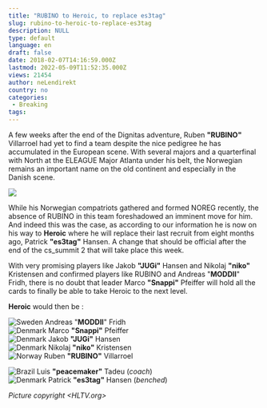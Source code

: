 ```yaml
---
title: "RUBINO to Heroic, to replace es3tag"
slug: rubino-to-heroic-to-replace-es3tag
description: NULL
type: default
language: en
draft: false
date: 2018-02-07T14:16:59.000Z
lastmod: 2022-05-09T11:52:35.000Z
views: 21454
author: neLendirekt
country: no
categories:
 - Breaking
tags:
---
```

A few weeks after the end of the Dignitas adventure, Ruben **"RUBINO"** Villarroel had yet to find a team despite the nice pedigree he has accumulated in the European scene. With several majors and a quarterfinal with North at the ELEAGUE Major Atlanta under his belt, the Norwegian remains an important name on the old continent and especially in the Danish scene.

![](https://flickshot-ue.s3.eu-west-2.amazonaws.com/flickshot/article/5a7af1e51bc36/images/93c7p9AuH8Ub2C475PUTlx2yOfunAXtmsEG9ikgR.jpeg)

While his Norwegian compatriots gathered and formed NOREG recently, the absence of RUBINO in this team foreshadowed an imminent move for him. And indeed this was the case, as according to our information he is now on his way to **Heroic** where he will replace their last recruit from eight months ago, Patrick **"es3tag"** Hansen. A change that should be official after the end of the cs\_summit 2 that will take place this week.

With very promising players like Jakob **"JUGi"** Hansen and Nikolaj **"niko"** Kristensen and confirmed players like RUBINO and Andreas "**MODDII**" Fridh, there is no doubt that leader Marco **"Snappi"** Pfeiffer will hold all the cards to finally be able to take Heroic to the next level.

**Heroic** would then be :

![Sweden](/images/countries/se.svg)⁠ Andreas "**MODDII**" Fridh  
![Denmark](/images/countries/dk.svg)⁠ Marco **"Snappi"** Pfeiffer  
![Denmark](/images/countries/dk.svg)⁠ Jakob **"JUGi"** Hansen  
![Denmark](/images/countries/dk.svg)⁠ Nikolaj **"niko"** Kristensen  
![Norway](/images/countries/no.svg)⁠ Ruben **"RUBINO"** Villarroel

![Brazil](/images/countries/br.svg)⁠ Luis **"peacemaker"** Tadeu (_coach_)  
![Denmark](/images/countries/dk.svg)⁠ Patrick **"es3tag"** Hansen (_benched_)

_Picture copyright <HLTV.org>_
